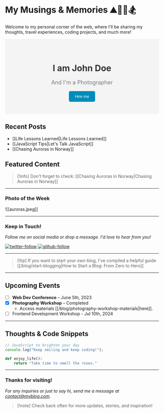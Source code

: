 # My Musings & Memories ⛰🧘‍♀️🏂

Welcome to my personal corner of the web, where I'll be sharing my thoughts, travel experiences, coding projects, and much more!

<div style="background-color: #f4f4f4; padding: 20px;">
  <div class="hero-text" style="text-align: center; padding: 20px;">
    <h1 style="color: #333;">I am John Doe</h1>
    <p style="color: #777; font-size: 18px;">And I'm a Photographer</p>
    <button style="background-color: #008CBA; color: #fff; padding: 10px 20px; border: none; border-radius: 5px; cursor: pointer;">
      Hire me
    </button>
  </div>
</div>

## Recent Posts

- [[Life Lessons Learned|Life Lessons Learned]]
- [[JavaScript Tips|Let's Talk JavaScript]]
- [[Chasing Auroras in Norway]]

## Featured Content

> [!info] Don't forget to check:
> [[Chasing Auroras in Norway|Chasing Auroras in Norway]]

---

### Photo of the Week

![[auroras.jpeg]]

---

### Keep in Touch!

*Follow me on social media or drop a message. I'd love to hear from you!*

[![twitter-follow](https://img.shields.io/twitter/follow/myprofile?style=social)](https://twitter.com/myprofile)
[![github-follow](https://img.shields.io/github/followers/myprofile?style=social)](https://github.com/myprofile)

---

> [!tip] If you want to start your own blog, I've compiled a helpful guide
> [[/blog/start-blogging|How to Start a Blog: From Zero to Hero]]

---

## Upcoming Events

- [ ] **Web Dev Conference** – June 5th, 2023
- [x] **Photography Workshop** – Completed
  - Access materials [[/blog/photography-workshop-materials|here]].
- [ ] Frontend Development Workshop - Jul 10th, 2024

---

## Thoughts & Code Snippets

```javascript
// JavaScript to brighten your day
console.log("Keep smiling and keep coding!");
```

```python
def enjoy_life():
    return "Take time to smell the roses."
```

---

### Thanks for visiting!

_For any inquiries or just to say hi, send me a message at contact@myblog.com._

> [!note] Check back often for more updates, stories, and inspiration!
